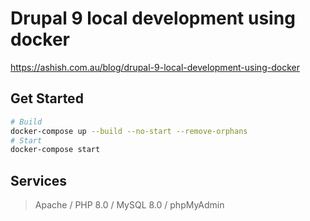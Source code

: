 # Drupal 9 local development using docker
https://ashish.com.au/blog/drupal-9-local-development-using-docker

## Get Started
```sh
# Build
docker-compose up --build --no-start --remove-orphans
# Start
docker-compose start
```

## Services

> Apache / PHP 8.0 / MySQL 8.0 / phpMyAdmin